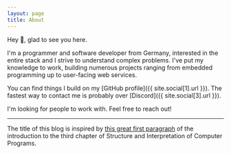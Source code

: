 ```yaml
---
layout: page
title: About
---
```


Hey 👋, glad to see you here.

I'm a programmer and software developer from Germany, interested in the entire stack and I strive to understand complex problems.
I've put my knowledge to work, building numerous projects ranging from embedded programming
up to user-facing web services.

You can find things I build on my [GitHub profile]({{ site.social[1].url }}). The fastest way to contact me is probably over [Discord]({{ site.social[3].url }}).

I'm looking for people to work with. Feel free to reach out!

---

The title of this blog is inspired by [this great first paragraph](https://sarabander.github.io/sicp/html/Chapter-3.xhtml#Chapter-3) of the introduction to the third chapter of Structure and Interpretation of Computer Programs.
